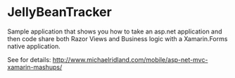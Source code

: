 JellyBeanTracker
================

Sample application that shows you how to take an asp.net application and then code share both Razor Views and Business logic with a Xamarin.Forms native application. 

See for details: http://www.michaelridland.com/mobile/asp-net-mvc-xamarin-mashups/
